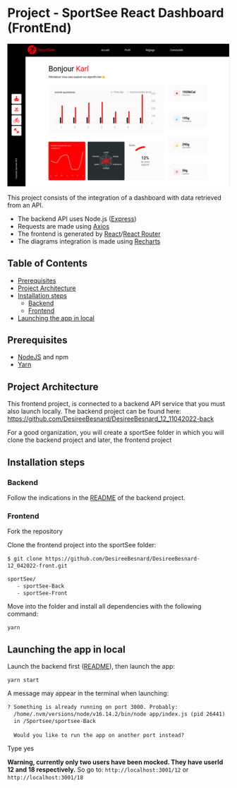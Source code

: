 # Project - SportSee React Dashboard (FrontEnd)
![alt text](https://github.com/DesireeBesnard/DesireeBesnard-12_042022-front/blob/main/public/assets/project-thumbnail.png?raw=true)  

This project consists of the integration of a dashboard with data retrieved from an API.
- The backend API uses Node.js ([Express](https://expressjs.com/))
- Requests are made using [Axios](https://axios-http.com/docs/intro)
- The frontend is generated by [React](https://reactjs.org/)/[React Router](https://reactrouter.com/)
- The diagrams integration is made using [Recharts](https://recharts.org/en-US/)


## Table of Contents
- [Prerequisites](#prerequisites)
- [Project Architecture](#project-architecture)
- [Installation steps](#installation-steps)
  - [Backend](#backend)
  - [Frontend](#frontend)
- [Launching the app in local](#launching-the-app-in-local)


## Prerequisites
- [NodeJS](https://nodejs.org/en/) and npm
- [Yarn](https://yarnpkg.com/)


## Project Architecture
This frontend project, is connected to a backend API service that you must also launch locally.
The backend project can be found here: https://github.com/DesireeBesnard/DesireeBesnard_12_11042022-back

For a good organization, you will create a sportSee folder in which you will clone the backend project and later, the frontend project


## Installation steps

### Backend

Follow the indications in the [README](https://github.com/DesireeBesnard/DesireeBesnard_12_11042022-back) of the backend project.

### Frontend

Fork the repository

Clone the frontend project into the sportSee folder:
```
$ git clone https://github.com/DesireeBesnard/DesireeBesnard-12_042022-front.git
```

```
sportSee/
   - sportSee-Back
   - sportSee-Front
```

Move into the folder and install all dependencies with the following command:
```
yarn
```

## Launching the app in local
Launch the backend first ([README](https://github.com/DesireeBesnard/DesireeBesnard_12_11042022-back)), then launch the app:
```
yarn start
```

A message may appear in the terminal when launching:
```
? Something is already running on port 3000. Probably:
  /home/.nvm/versions/node/v16.14.2/bin/node app/index.js (pid 26441)
  in /Sportsee/sportsee-Back

  Would you like to run the app on another port instead?
```
Type yes


**Warning, currently only two users have been mocked. They have userId 12 and 18 respectively.**
So go to: `http://localhost:3001/12` or `http://localhost:3001/18`
